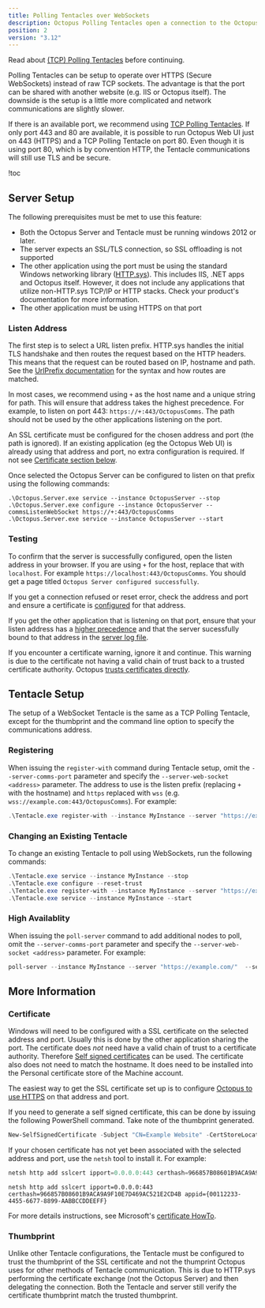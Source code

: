 ```yaml
---
title: Polling Tentacles over WebSockets
description: Octopus Polling Tentacles open a connection to the Octopus server over WebSockets to ask what to do.
position: 2
version: "3.12"
---
```


Read about [(TCP) Polling Tentacles](polling-tentacles.md) before continuing.

Polling Tentacles can be setup to operate over HTTPS (Secure WebSockets) instead of raw TCP sockets. The advantage is that the port can be shared with another website (e.g. IIS or Octopus itself). The downside is the setup is a little more complicated and network communications are slightly slower.

If there is an available port, we recommend using [TCP Polling Tentacles](polling-tentacles.md). If only port 443 and 80 are available, it is possible to run Octopus Web UI just on 443 (HTTPS) and a TCP Polling Tentacle on port 80. Even though it is using port 80, which is by convention HTTP, the Tentacle communications will still use TLS and be secure.

!toc

## Server Setup

The following prerequisites must be met to use this feature:

- Both the Octopus Server and Tentacle must be running windows 2012 or later.
- The server expects an SSL/TLS connection, so SSL offloading is not supported
- The other application using the port must be using the standard Windows networking library ([HTTP.sys](https://www.microsoft.com/technet/prodtechnol/WindowsServer2003/Library/IIS/a2a45c42-38bc-464c-a097-d7a202092a54.mspx)). This includes IIS, .NET apps and Octopus itself. However, it does not include any applications that utilize non-HTTP.sys TCP/IP or HTTP stacks. Check your product's documentation for more information.
- The other application must be using HTTPS on that port

### Listen Address

The first step is to select a URL listen prefix. HTTP.sys handles the initial TLS handshake and then routes the request based on the HTTP headers. This means that the request can be routed based on IP, hostname and path. See the 
[UrlPrefix documentation](https://msdn.microsoft.com/en-us/library/windows/desktop/aa364698(v=vs.85).aspx) for the syntax and how routes are matched. 

In most cases, we recommend using `+` as the host name and a unique string for path. This will ensure that address
takes the highest precedence. For example, to listen on port 443: `https://+:443/OctopusComms`. The path should not be 
used by the other applications listening on the port.

An SSL certificate must be configured for the chosen address and port (the path is ignored). If an existing application (eg the Octopus Web UI) is already using that address and port, no extra configuration is required. If not see [Certificate section below](#certificate).

Once selected the Octopus Server can be configured to listen on that prefix using the following commands:

```console
.\Octopus.Server.exe service --instance OctopusServer --stop
.\Octopus.Server.exe configure --instance OctopusServer --commsListenWebSocket https://+:443/OctopusComms
.\Octopus.Server.exe service --instance OctopusServer --start
```

### Testing

To confirm that the server is successfully configured, open the listen address in your browser. If you are using `+` for the host, replace that with `localhost`. For example `https://localhost:443/OctopusComms`. You should get a page titled `Octopus Server configured successfully`. 

If you get a connection refused or reset error, check the address and port and ensure a certificate is [configured](#certificate) for that address.

If you get the other application that is listening on that port, ensure that your listen address has a [higher precedence](https://msdn.microsoft.com/en-us/library/windows/desktop/aa364698(v=vs.85).aspx) and that 
the server sucessfully bound to that address in the [server log file](/docs/reference/log-files.md).

If you encounter a certificate warning, ignore it and continue. This warning is due to the certificate not having a valid chain of trust back to a trusted certificate authority. Octopus [trusts certificates directly](https://octopus.com/blog/why-self-signed-certificates).

## Tentacle Setup

The setup of a WebSocket Tentacle is the same as a TCP Polling Tentacle, except for the thumbprint and the command line option to specify the communications address.

### Registering

When issuing the `register-with` command during Tentacle setup, omit the `--server-comms-port` parameter and specify the `--server-web-socket <address>` parameter. The address to use is the listen prefix (replacing `+` with the hostname) and `https` replaced with `wss` (e.g. `wss://example.com:443/OctopusComms`). For example:

```powershell
.\Tentacle.exe register-with --instance MyInstance --server "https://example.com/"  --server-web-socket "wss://example.com:443/OctopusComms" --comms-style TentacleActive --apikey "API-CS0SW5SQJNLUBQCUBPK8LZY3KYO" --environment "Test" --role "Web" 
```

### Changing an Existing Tentacle

To change an existing Tentacle to poll using WebSockets, run the following commands:

```powershell
.\Tentacle.exe service --instance MyInstance --stop
.\Tentacle.exe configure --reset-trust
.\Tentacle.exe register-with --instance MyInstance --server "https://example.com/" --server-web-socket "wss://example.com:443/OctopusComms" --comms-style TentacleActive --apikey "API-CS0SW5SQJNLUBQCUBPK8LZY3KYO" --environment "Test" --role "Web" 
.\Tentacle.exe service --instance MyInstance --start
```

### High Availablity
When issuing the `poll-server` command to add additional nodes to poll, omit the `--server-comms-port` parameter and specify the `--server-web-socket <address>` parameter. For example:

```powershell
poll-server --instance MyInstance --server "https://example.com/"  --server-web-socket "wss://example.com:443/OctopusComms" --apikey "API-CS0SW5SQJNLUBQCUBPK8LZY3KYO"
```

## More Information

### Certificate
Windows will need to be configured with a SSL certificate on the selected address and port. Usually this is done by the other application sharing the port.
The certificate does _not_ need have a valid chain of trust to a certificate authority. Therefore [Self signed certificates](https://octopus.com/blog/why-self-signed-certificates) can be used. The certificate also does not need to match the hostname.
It does need to be installed into the Personal certificate store of the Machine account.

The easiest way to get the SSL certificate set up is to configure [Octopus to use HTTPS](/docs/how-to/expose-the-octopus-web-portal-over-https.md) on that address and port.

If you need to generate a self signed certificate, this can be done by issuing the following PowerShell command. Take note of the thumbprint generated.

```powershell
New-SelfSignedCertificate -Subject "CN=Example Website" -CertStoreLocation "Cert:\localMachine\My" -KeyExportPolicy Exportable
```

If your chosen certificate has not yet been associated with the selected address and port, use the `netsh` tool to install it. For example:

```powershell PowerShell
netsh http add sslcert ipport=0.0.0.0:443 certhash=966857B08601B9ACA9A9F10E7D469AC521E2CD4B appid='{00112233-4455-6677-8899-AABBCCDDEEFF}'
```

```console Cmd
netsh http add sslcert ipport=0.0.0.0:443 certhash=966857B08601B9ACA9A9F10E7D469AC521E2CD4B appid={00112233-4455-6677-8899-AABBCCDDEEFF}
```

For more details instructions, see Microsoft's [certificate HowTo](https://msdn.microsoft.com/en-us/library/ms733791(v=vs.110).aspx).

### Thumbprint
Unlike other Tentacle configurations, the Tentacle must be configured to trust the thumbprint of the SSL certificate and not the thumprint Octopus uses for other methods of Tentacle communication. This is due to HTTP.sys performing the certificate exchange (not the Octopus Server) and then delegating the connection. Both the Tentacle and server still verify the certificate thumbprint match the trusted thumbprint.
